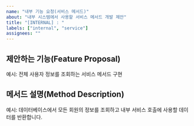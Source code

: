```yaml
---
name: "내부 기능 요청(서비스 메서드)"
about: "내부 시스템에서 사용할 서비스 메서드 개발 제안"
title: "[INTERNAL] : "
labels: ["internal", "service"]
assignees: ""
---
```


## 제안하는 기능(Feature Proposal)
<!-- 내부 시스템에서 필요한 서비스 메서드를 간결하게 설명해주세요. -->
예시: 전체 사용자 정보를 조회하는 서비스 메서드 구현

## 메서드 설명(Method Description)
<!-- 메서드가 수행하는 주요 동작을 설명해주세요. -->
예시: 데이터베이스에서 모든 회원의 정보를 조회하고 내부 서비스 호출에 사용할 데이터를 반환합니다.